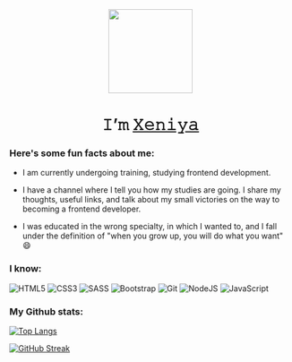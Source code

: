 <div id="header" align="center">
<img src="https://i.giphy.com/media/v1.Y2lkPTc5MGI3NjExZmpzOWI3aHVoZTN6anBwNXVkcXoyZXhjOTcwamgzanp4dnRyNDRxbiZlcD12MV9pbnRlcm5hbF9naWZfYnlfaWQmY3Q9Zw/x1CjxowaWEV1YXV47t/giphy.gif" width="150"/>
</div>

<h1 align="center">𝙸’𝚖 <a href="#" target="_blank">𝚇𝚎𝚗𝚒𝚢𝚊</a></h1>


### Here's some fun facts about me:

- I am currently undergoing training, studying frontend development.

- I have a channel where I tell you how my studies are going. I share my thoughts, useful links, and talk about my small victories on the way to becoming a frontend developer.

- I was educated in the wrong specialty, in which I wanted to, and I fall under the definition of "when you grow up, you will do what you want" 😄

### I know:

![HTML5](https://img.shields.io/badge/html5-%23E34F26.svg?style=for-the-badge&logo=html5&logoColor=white)
![CSS3](https://img.shields.io/badge/css3-%231572B6.svg?style=for-the-badge&logo=css3&logoColor=white)
![SASS](https://img.shields.io/badge/SASS-hotpink.svg?style=for-the-badge&logo=SASS&logoColor=white)
![Bootstrap](https://img.shields.io/badge/bootstrap-%238511FA.svg?style=for-the-badge&logo=bootstrap&logoColor=white)
![Git](https://img.shields.io/badge/git-%23F05033.svg?style=for-the-badge&logo=git&logoColor=white)
![NodeJS](https://img.shields.io/badge/node.js-6DA55F?style=for-the-badge&logo=node.js&logoColor=white)
![JavaScript](https://img.shields.io/badge/javascript-%23323330.svg?style=for-the-badge&logo=javascript&logoColor=%23F7DF1E)

### My Github stats:
[![Top Langs](https://github-readme-stats.vercel.app/api/top-langs/?username=Xeni-ya&layout=compact&card_width=844)](https://github.com/anuraghazra/github-readme-stats)

[![GitHub Streak](https://streak-stats.demolab.com?user=Xeni-ya&theme=noctis-minimus&hide_border=%D0%9B%D0%9E%D0%96%D0%AC&card_width=844)](https://git.io/streak-stats)

<!-- ### My Codewars Stats: -->

<!-- - 👋 Hi, I’m @Xeni-ya
- 👀 I’m interested in ...
- 🌱 I’m currently learning ...
- 💞️ I’m looking to collaborate on ...
- 📫 How to reach me ...
- 😄 Pronouns: ...
- ⚡ Fun fact: ... -->

<!---
Xeni-ya/Xeni-ya is a ✨ special ✨ repository because its `README.md` (this file) appears on your GitHub profile.
You can click the Preview link to take a look at your changes.
--->
